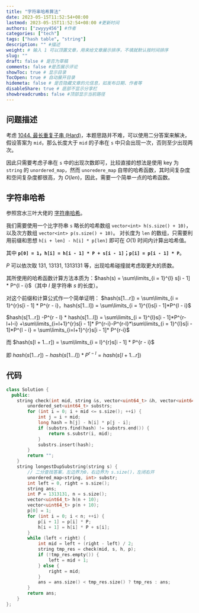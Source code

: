 ```yaml
---
title: "字符串哈希算法"
date: 2023-05-15T11:52:54+08:00
lastmod: 2023-05-15T11:52:54+08:00 #更新时间
authors: ["zwyyy456"] #作者
categories: ["tech"]
tags: ["hash table", "string"]
description: "" #描述
weight: # 输入 1 可以顶置文章，用来给文章展示排序，不填就默认按时间排序
slug: ""
draft: false # 是否为草稿
comments: false #是否展示评论
showToc: true # 显示目录
TocOpen: true # 自动展开目录
hidemeta: false # 是否隐藏文章的元信息，如发布日期、作者等
disableShare: true # 底部不显示分享栏
showbreadcrumbs: false #顶部显示当前路径
---
```

## 问题描述
考虑 [1044. 最长重复子串 (Hard)](https://leetcode.cn/problems/longest-duplicate-substring/)，本题思路并不难，可以使用二分答案来解决，假设答案为 `mid`，那么长度大于 `mid` 的子串在 `s` 中只会出现一次，否则至少出现两次。

因此只需要考虑子串在 `s` 中的出现次数即可，比较直接的想法是使用 key 为 `string` 的 `unordered_map`，然而 `unoredere_map` 自带的哈希函数，其时间复杂度和空间复杂度都很高，为 $O(len)$，因此，需要一个简单一点的哈希函数。

## 字符串哈希
参照宫水三叶大佬的 [字符串哈希](https://mp.weixin.qq.com/s?__biz=MzU4NDE3MTEyMA==&mid=2247489813&idx=1&sn=7f3bc18ca390d85b17655f7164d8e660&chksm=fd9cb20acaeb3b1cc78abf05d6fea6d093098998ce877f799ac478247604bd267fbee6fcd989&token=1342991619&lang=zh_CN#rd)。

我们需要使用一个比字符串 `s` 略长的哈希数组 `vector<int> h(s.size() + 10)`，以及次方数组 `vector<int> p(s.size() + 10)`。
对长度为 `len` 的数组，只需要利用前缀和思想 `h[i + len] - h[i] * p[len]` 即可在 $O(1)$ 时间内计算出哈希值。

其中 **`p[0] = 1`，`h[i] = h[i - 1] * P + s[i - 1]`；`p[i] = p[i - 1] * P`**。

$P$ 可以依次取 $131,\ 13131,\ 1313131$ 等，出现哈希碰撞就考虑取更大的质数。

其所使用的哈希函数计算方法本质为：$hash(s) = \sum\limits_{i = 1}^{l} s[i - 1] * P^{l - i}$（其中 $l$ 是字符串 $s$ 的长度）。

对这个前缀和计算公式作一个简单证明：
$hash(s[1...r]) = \sum\limits_{i = 1}^{r}s[i - 1] * P^{r - i}，hash(s[1...l]) = \sum\limits_{i = 1}^{l}s[i - 1]*P^{l - i}$

$hash(s[1...r]) -P^{r - l} * hash(s[1...l])  = \sum\limits_{i = 1}^{l}s[i - 1]*P^{r-l+l-i} +\sum\limits_{i=l+1}^{r}s[i - 1]* P^{r-i}-P^{r-l}*\sum\limits_{i = 1}^{l}s[i - 1]*P^{l - i} = \sum\limits_{i=l+1}^{r}s[i - 1]* P^{r-i}$

而 $hash(s[l + 1...r]) = \sum\limits_{i = l}^{r}s[i - 1] * P^{r - i}$

即 $hash(s[1...r]) - hash(s[1...l]) * P^{r - l} = hash(s[l + 1...r])$

## 代码
```cpp
class Solution {
  public:
    string check(int mid, string &s, vector<uint64_t> &h, vector<uint64_t> &p) {
        unordered_set<uint64_t> substrs;
        for (int i = 0; i + mid <= s.size(); ++i) {
            int j = i + mid;
            long hash = h[j] - h[i] * p[j - i];
            if (substrs.find(hash) != substrs.end()) {
                return s.substr(i, mid);
            }
            substrs.insert(hash);
        }
        return "";
    }
    string longestDupSubstring(string s) {
        // 二分查找答案，左边界为0，右边界为 s.size()，左闭右开
        unordered_map<string, int> substr;
        int left = 0, right = s.size();
        string ans;
        int P = 1313131, n = s.size();
        vector<uint64_t> h(n + 10);
        vector<uint64_t> p(n + 10);
        p[0] = 1;
        for (int i = 0; i < n; ++i) {
            p[i + 1] = p[i] * P;
            h[i + 1] = h[i] * P + s[i];
        }
        while (left < right) {
            int mid = left + (right - left) / 2;
            string tmp_res = check(mid, s, h, p);
            if (!tmp_res.empty()) {
                left = mid + 1;
            } else {
                right = mid;
            }
            ans = ans.size() < tmp_res.size() ? tmp_res : ans;
        }
        return ans;
    }
};
```



